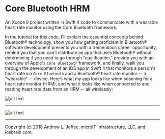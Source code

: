 # Core Bluetooth HRM
An Xcode 9 project written in Swift 4 code to communicate with a wearable heart rate monitor using the Core Bluetooth framework.

In the [tutorial for this code](), I'll explain the essential concepts behind Bluetooth® technology, show you how getting proficient in Bluetooth® software development presents you with a tremendous career opportunity, remind you that you can't distribute an app that uses Bluetooth® without determining if you need to go through "qualification," provide you with an overview of Apple's `Core Bluetooth` framework, and finally, walk you through the development of an iOS app in Swift 4 that monitors a person's heart rate via `Core Bluetooth` and a Bluetooth® heart rate monitor -- a "wearable" -- device. Here’s what my app looks like when scanning for a heart rate monitor (HRM), and what it looks like when connected to and reading heart rate data from an HRM -- all wirelessly:

![alt text][logo1] 

-------

![alt text][logo2]

[logo1]: http://iosbrain.com/wp-content/uploads/2018/04/scanning.png "Scanning for Bluetooth adverts"
[logo2]: http://iosbrain.com/wp-content/uploads/2018/04/connected.png "Connected to a Bluetooth HRM"

-------
Copyright (c) 2018 Andrew L. Jaffee, microIT Infrastructure, LLC, and iosbrain.com.

